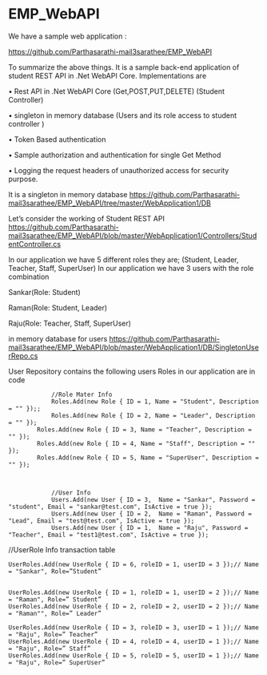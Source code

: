 # EMP_WebAPI

We have a sample web application :

https://github.com/Parthasarathi-mail3sarathee/EMP_WebAPI

To summarize the above things. It is a sample back-end application of student REST API in .Net WebAPI Core.
Implementations are

•	Rest API in .Net WebAPI Core (Get,POST,PUT,DELETE) (Student Controller)

•	singleton in memory database (Users and its role access to student controller )

•	Token Based authentication

•	Sample authorization and authentication for single Get Method

•	Logging the request headers of unauthorized access for security purpose.


It is a singleton in memory database 
https://github.com/Parthasarathi-mail3sarathee/EMP_WebAPI/tree/master/WebApplication1/DB


Let’s consider the working of Student REST API
https://github.com/Parthasarathi-mail3sarathee/EMP_WebAPI/blob/master/WebApplication1/Controllers/StudentController.cs


In our application we have 5 different roles they are; (Student, Leader, Teacher, Staff, SuperUser)
In our application we have 3 users with the role combination


Sankar(Role: Student)

Raman(Role: Student, Leader)

Raju(Role: Teacher, Staff, SuperUser)


in memory database for users
https://github.com/Parthasarathi-mail3sarathee/EMP_WebAPI/blob/master/WebApplication1/DB/SingletonUserRepo.cs


User Repository contains the following users
Roles in our application are in code

	            //Role Mater Info  
	            Roles.Add(new Role { ID = 1, Name = "Student", Description = "" });;
	            Roles.Add(new Role { ID = 2, Name = "Leader", Description = "" });
		    Roles.Add(new Role { ID = 3, Name = "Teacher", Description = "" });
		    Roles.Add(new Role { ID = 4, Name = "Staff", Description = "" });
		    Roles.Add(new Role { ID = 5, Name = "SuperUser", Description = "" });
		    


	            //User Info  
	            Users.Add(new User { ID = 3,  Name = "Sankar", Password = "student", Email = "sankar@test.com", IsActive = true });
	            Users.Add(new User { ID = 2,  Name = "Raman", Password = "Lead", Email = "test@test.com", IsActive = true });
	            Users.Add(new User { ID = 1,  Name = "Raju", Password = "Teacher", Email = "test1@test.com", IsActive = true });
	    


//UserRole Info transaction table
	
	UserRoles.Add(new UserRole { ID = 6, roleID = 1, userID = 3 });// Name = "Sankar", Role=”Student”

	
	UserRoles.Add(new UserRole { ID = 1, roleID = 1, userID = 2 });// Name = "Raman", Role=” Student”
	UserRoles.Add(new UserRole { ID = 2, roleID = 2, userID = 2 });// Name = "Raman"", Role=” Leader”
	
	UserRoles.Add(new UserRole { ID = 3, roleID = 3, userID = 1 });// Name = "Raju", Role=” Teacher”
	UserRoles.Add(new UserRole { ID = 4, roleID = 4, userID = 1 });// Name = "Raju", Role=” Staff”
	UserRoles.Add(new UserRole { ID = 5, roleID = 5, userID = 1 });// Name = "Raju", Role=” SuperUser”




